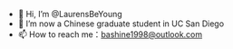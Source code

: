 - 👋 Hi, I’m @LaurensBeYoung
- 👀 I’m now a Chinese graduate student in UC San Diego
- 📫 How to reach me：bashine1998@outlook.com

<!---
LaurensBeYoung/LaurensBeYoung is a ✨ special ✨ repository because its `README.md` (this file) appears on your GitHub profile.
You can click the Preview link to take a look at your changes.
--->
